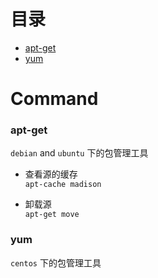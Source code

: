 # 目录

- [apt-get](#apt-get)
- [yum](#yum)

# Command

### apt-get

`debian` and `ubuntu` 下的包管理工具

* 查看源的缓存  
`apt-cache madison`

* 卸载源  
`apt-get move`

### yum

`centos` 下的包管理工具